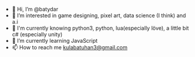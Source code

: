 - 👋 Hi, I’m @batydar
- 👀 I’m interested in game designing, pixel art, data science (I think) and a.i
- 💾 I'm currently knowing python3, python, lua(especially löve), a little bit c# (especially unity)
- 🌱 I’m currently learning JavaScript
- 📫 How to reach me kulabatuhan3@gmail.com

<!---
batydar/batydar is a ✨ special ✨ repository because its `README.md` (this file) appears on your GitHub profile.
You can click the Preview link to take a look at your changes.
--->
